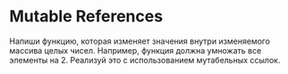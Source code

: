 # Mutable References

Напиши функцию, которая изменяет значения внутри изменяемого массива целых чисел.
Например, функция должна умножать все элементы на 2. Реализуй это с использованием мутабельных ссылок.
